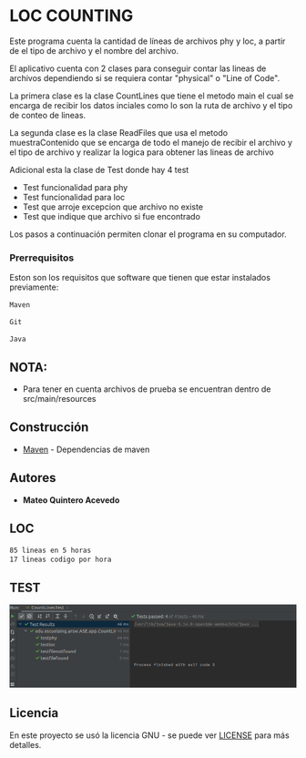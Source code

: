 # LOC COUNTING

Este programa cuenta la cantidad de líneas de archivos phy y loc, a partir de el tipo de archivo y el nombre del archivo.

El aplicativo cuenta con 2 clases para conseguir contar las lineas de archivos dependiendo si se requiera contar "physical" o "Line of Code".

La primera clase es la clase CountLines que tiene el metodo main el cual se encarga de recibir los datos inciales como lo son la ruta de archivo y el tipo de conteo de lineas.

La segunda clase es la clase ReadFiles que usa el metodo muestraContenido que se encarga de todo el manejo de recibir el archivo y el tipo de archivo y realizar la logica para obtener las lineas de archivo

Adicional esta la clase de Test donde hay 4 test
* Test funcionalidad para phy
* Test funcionalidad para loc
* Test que arroje excepcion que archivo no existe
* Test que indique que archivo si fue encontrado 


Los pasos a continuación permiten clonar el programa en su computador.

### Prerrequisitos

Eston son los requisitos que software que tienen que estar instalados previamente:

```
Maven
```
```
Git
```
```
Java
```

## NOTA:
* Para tener en cuenta archivos de prueba se encuentran dentro de src/main/resources

## Construcción 
* [Maven](https://maven.apache.org/) - Dependencias de maven

## Autores

* **Mateo Quintero Acevedo** 

## LOC

	85 lineas en 5 horas
	17 lineas codigo por hora

## TEST
  ![](./src/main/images/testimage.png)
	
## Licencia

En este proyecto se usó la licencia GNU - se puede ver [LICENSE](LICENSE) para más detalles.


